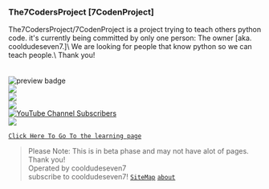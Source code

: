 ### The7CodersProject [7CodenProject]
The7CodersProject/7CodenProject is a project trying to teach others python code. it's currently being committed by only one person: The owner [aka. cooldudeseven7.]\ 
We are looking for people that know python so we can teach people.\ 
Thank you!\
\
\
<img src="https://img.shields.io/github/last-commit/C7CodingDev/The7CodersProject/main?label=LAST%20UPDATED%3A&logo=github&logoColor=cyan&style=for-the-badge" alt="preview badge"/>
\
<img src='https://img.shields.io/github/repo-size/C7CodingDev/The7CodersProject?color=g&logo=GITHUB&logoColor=cyan&style=for-the-badge'>\
<img src='https://img.shields.io/github/issues/C7CodingDev/The7CodersProject?style=for-the-badge'>\
<img src ='https://img.shields.io/github/issues-closed/C7CodingDev/The7CodersProject?style=for-the-badge'>\
[<img alt="YouTube Channel Subscribers" src="https://img.shields.io/youtube/channel/subscribers/UCeoU44gpX0ktO2uE5FXjtRQ?style=social">](https://www.youtube.com/channel/UCeoU44gpX0ktO2uE5FXjtRQ/featured)\
<img src ='https://img.shields.io/badge/HELP-WANTED-cyan'>

[`Click Here To Go To the learning page`](intro.html)
> Please Note: This is in beta phase and may not have alot of pages. Thank you!\
> Operated by cooldudeseven7\
> subscribe to cooldudeseven7!
[`SiteMap`](Map.html)
[`about`](about.html)
